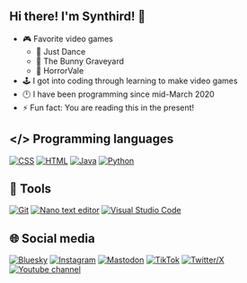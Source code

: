 ## Hi there! I'm Synthird! 👋

- 🎮 Favorite video games
  - 🎵 Just Dance
  - 🐰 The Bunny Graveyard
  - 🎃 HorrorVale
- 🕹️ I got into coding through learning to make video games
- 🕛 I have been programming since mid-March 2020
- ⚡ Fun fact: You are reading this in the present!

## </> Programming languages

[![CSS](https://img.shields.io/badge/CSS-CSS?style=for-the-badge&logo=CSS&logoColor=white&color=%23663399)](#)
[![HTML](https://img.shields.io/badge/HTML-HTML?style=for-the-badge&logo=HTML5&logoColor=white&color=%23E34F26)](#)
[![Java](https://img.shields.io/badge/java-%23ED8B00.svg?style=for-the-badge&logo=openjdk&logoColor=white)](#)
[![Python](https://img.shields.io/badge/Python-Python?style=for-the-badge&logo=python&logoColor=white&color=%233776AB)](#)

## 🔧 Tools

[![Git](https://img.shields.io/badge/git-%23F05033.svg?style=for-the-badge&logo=git&logoColor=white)](#)
[![Nano text editor](https://img.shields.io/badge/Nano%20text%20editor-nano?style=for-the-badge&color=%23cc88ff)](#)
[![Visual Studio Code](https://img.shields.io/badge/Visual_Studio_Code-0078D4?style=for-the-badge&logo=visual%20studio%20code&logoColor=white)](#)

## 🌐 Social media

[![Bluesky](https://img.shields.io/badge/Bluesky-bluesky?style=for-the-badge&logo=bluesky&logoColor=white&color=%230285FF)](https://bsky.app/profile/synthird.bsky.social)
[![Instagram](https://img.shields.io/badge/Instagram-E4405F?style=for-the-badge&logo=instagram&logoColor=white)](https://www.instagram.com/synthird/)
[![Mastodon](https://img.shields.io/badge/Mastodon-6364FF?style=for-the-badge&logo=Mastodon&logoColor=white)](https://mastodon.social/@Synthird)
[![TikTok](https://img.shields.io/badge/tiktok-tikok?style=for-the-badge&logo=tiktok&color=%23171717)](https://www.tiktok.com/@synthird)
[![Twitter/X](https://img.shields.io/badge/Twitter%2FX-Twitter%2FX?style=for-the-badge&logo=X&color=%23171717)](https://x.com/Synthird)
[![Youtube channel](https://img.shields.io/badge/YouTube%20channel-FF0000?style=for-the-badge&logo=youtube&logoColor=white)](https://www.youtube.com/@Synthird)

<!--
**Synthird/Synthird** is a ✨ _special_ ✨ repository because its `README.md` (this file) appears on your GitHub profile.

Here are some ideas to get you started:

- 🔭 I’m currently working on ...
- 🌱 I’m currently learning ...
- 👯 I’m looking to collaborate on ...
- 🤔 I’m looking for help with ...
- 💬 Ask me about ...
- 📫 How to reach me: ...
- 😄 Pronouns: ...
- ⚡ Fun fact: ...
-->
